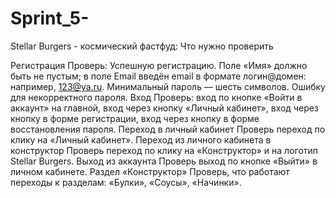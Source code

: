 # Sprint_5-
Stellar Burgers - космический фастфуд:
Что нужно проверить

Регистрация Проверь:
Успешную регистрацию.
Поле «Имя» должно быть не пустым; 
в поле Email введён email в формате логин@домен: например, 123@ya.ru.
Минимальный пароль — шесть символов. 
Ошибку для некорректного пароля. 
Вход Проверь: 
вход по кнопке «Войти в аккаунт» на главной, 
вход через кнопку «Личный кабинет»,
вход через кнопку в форме регистрации, 
вход через кнопку в форме восстановления пароля.
Переход в личный кабинет Проверь переход по клику на «Личный кабинет». 
Переход из личного кабинета в конструктор
Проверь переход по клику на «Конструктор» и на логотип Stellar Burgers.
Выход из аккаунта Проверь выход по кнопке «Выйти» в личном кабинете. 
Раздел «Конструктор» Проверь, что работают переходы к разделам: 
«Булки», «Соусы», «Начинки».
